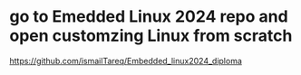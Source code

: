 # go to Emedded Linux 2024 repo and open customzing Linux from scratch 
https://github.com/ismailTareq/Embedded_linux2024_diploma
